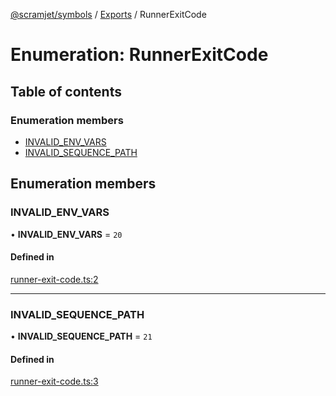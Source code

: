 [@scramjet/symbols](../README.md) / [Exports](../modules.md) / RunnerExitCode

# Enumeration: RunnerExitCode

## Table of contents

### Enumeration members

- [INVALID\_ENV\_VARS](RunnerExitCode.md#invalid_env_vars)
- [INVALID\_SEQUENCE\_PATH](RunnerExitCode.md#invalid_sequence_path)

## Enumeration members

### INVALID\_ENV\_VARS

• **INVALID\_ENV\_VARS** = `20`

#### Defined in

[runner-exit-code.ts:2](https://github.com/scramjetorg/transform-hub/blob/HEAD/packages/symbols/src/runner-exit-code.ts#L2)

___

### INVALID\_SEQUENCE\_PATH

• **INVALID\_SEQUENCE\_PATH** = `21`

#### Defined in

[runner-exit-code.ts:3](https://github.com/scramjetorg/transform-hub/blob/HEAD/packages/symbols/src/runner-exit-code.ts#L3)
